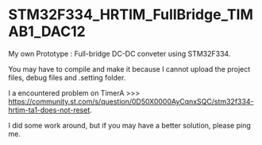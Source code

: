 # STM32F334_HRTIM_FullBridge_TIMAB1_DAC12

My own Prototype : Full-bridge DC-DC conveter using STM32F334.

You may have to compile and make it because I cannot upload the project files, debug files and .setting folder.

I a encountered problem on TimerA >>> https://community.st.com/s/question/0D50X0000AyCqnxSQC/stm32f334-hrtim-ta1-does-not-reset.

I did some work around, but if you may have a better solution, please ping me.
